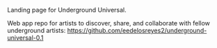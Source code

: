 Landing page for Underground Universal. 

Web app repo for artists to discover, share, and collaborate with fellow underground artists: https://github.com/eedelosreyes2/underground-universal-0.1
